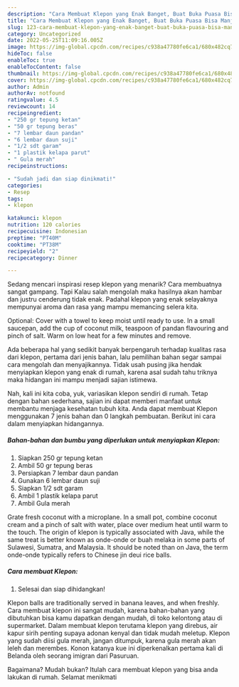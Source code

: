 ```yaml
---
description: "Cara Membuat Klepon yang Enak Banget, Buat Buka Puasa Bisa Manjain Lidah"
title: "Cara Membuat Klepon yang Enak Banget, Buat Buka Puasa Bisa Manjain Lidah"
slug: 123-cara-membuat-klepon-yang-enak-banget-buat-buka-puasa-bisa-manjain-lidah
category: Uncategorized
date: 2022-05-25T11:09:16.005Z
image: https://img-global.cpcdn.com/recipes/c938a47780fe6ca1/680x482cq70/klepon-foto-resep-utama.jpg
hideToc: false
enableToc: true
enableTocContent: false
thumbnail: https://img-global.cpcdn.com/recipes/c938a47780fe6ca1/680x482cq70/klepon-foto-resep-utama.jpg
cover: https://img-global.cpcdn.com/recipes/c938a47780fe6ca1/680x482cq70/klepon-foto-resep-utama.jpg
author: Admin
authorAv: notfound
ratingvalue: 4.5
reviewcount: 14
recipeingredient:
- "250 gr tepung ketan"
- "50 gr tepung beras"
- "7 lembar daun pandan"
- "6 lembar daun suji"
- "1/2 sdt garam"
- "1 plastik kelapa parut"
- " Gula merah"
recipeinstructions:

- "Sudah jadi dan siap dinikmati!"
categories:
- Resep
tags:
- klepon

katakunci: klepon 
nutrition: 120 calories
recipecuisine: Indonesian
preptime: "PT40M"
cooktime: "PT38M"
recipeyield: "2"
recipecategory: Dinner

---
```



Sedang mencari inspirasi resep klepon yang menarik? Cara membuatnya sangat gampang. Tapi Kalau salah mengolah maka hasilnya akan hambar dan justru cenderung tidak enak. Padahal klepon yang enak selayaknya mempunyai aroma dan rasa yang mampu memancing selera kita.


Optional: Cover with a towel to keep moist until ready to use. In a small saucepan, add the cup of coconut milk, teaspoon of pandan flavouring and pinch of salt. Warm on low heat for a few minutes and remove.

Ada beberapa hal yang sedikit banyak berpengaruh terhadap kualitas rasa dari klepon, pertama dari jenis bahan, lalu pemilihan bahan segar sampai cara mengolah dan menyajikannya. Tidak usah pusing jika hendak menyiapkan klepon yang enak di rumah, karena asal sudah tahu triknya maka hidangan ini mampu menjadi sajian istimewa.


Nah, kali ini kita coba, yuk, variasikan klepon sendiri di rumah. Tetap dengan bahan sederhana, sajian ini dapat memberi manfaat untuk membantu menjaga kesehatan tubuh kita. Anda dapat membuat Klepon menggunakan 7 jenis bahan dan 0 langkah pembuatan. Berikut ini cara dalam menyiapkan hidangannya.

<!--inarticleads1-->

##### Bahan-bahan dan bumbu yang diperlukan untuk menyiapkan Klepon:

1. Siapkan 250 gr tepung ketan
1. Ambil 50 gr tepung beras
1. Persiapkan 7 lembar daun pandan
1. Gunakan 6 lembar daun suji
1. Siapkan 1/2 sdt garam
1. Ambil 1 plastik kelapa parut
1. Ambil  Gula merah


Grate fresh coconut with a microplane. In a small pot, combine coconut cream and a pinch of salt with water, place over medium heat until warm to the touch. The origin of klepon is typically associated with Java, while the same treat is better known as onde-onde or buah melaka in some parts of Sulawesi, Sumatra, and Malaysia. It should be noted than on Java, the term onde-onde typically refers to Chinese jin deui rice balls. 

<!--inarticleads2-->

##### Cara membuat Klepon:


1. Selesai dan siap dihidangkan!

Klepon balls are traditionally served in banana leaves, and when freshly. Cara membuat klepon ini sangat mudah, karena bahan-bahan yang dibutuhkan bisa kamu dapatkan dengan mudah, di toko kelontong atau di supermarket. Dalam membuat klepon terutama klepon yang direbus, air kapur sirih penting supaya adonan kenyal dan tidak mudah meletup. Klepon yang sudah diisi gula merah, jangan ditumpuk, karena gula merah akan leleh dan merembes. Konon katanya kue ini diperkenalkan pertama kali di Belanda oleh seorang imigran dari Pasuruan. 

Bagaimana? Mudah bukan? Itulah cara membuat klepon yang bisa anda lakukan di rumah. Selamat menikmati
